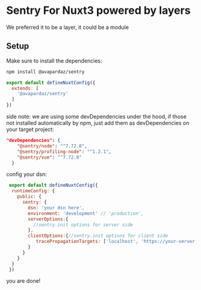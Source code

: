 # Sentry For Nuxt3 powered by layers

We preferred it to be a layer, it could be a module

## Setup

Make sure to install the dependencies:

```bash
npm install @avapardaz/sentry
```
```javascript
export default defineNuxtConfig({
  extends: [
    '@avapardaz/sentry'
  ]
})
```
side note: we are using some devDependencies under the hood, if those not installed automatically by npm, just add them as devDependencies on your target project:
```json
"devDependencies": {   
    "@sentry/node": "^7.72.0",
    "@sentry/profiling-node": "^1.2.1",
    "@sentry/vue": "^7.72.0"
  }
```
config your dsn: 
```javascript
 export default defineNuxtConfig({
  runtimeConfig: {
    public: {
      sentry: {
        dsn: 'your dsn here',
        environment: 'development' // 'production',
        serverOptions:{
          //sentry.init options for server side
        },
        clientOptions:{//sentry.init options for client side
           tracePropagationTargets: ['localhost', 'https://your-server.com'],
        }
      }
    }
  }
 })
```
you are done!
